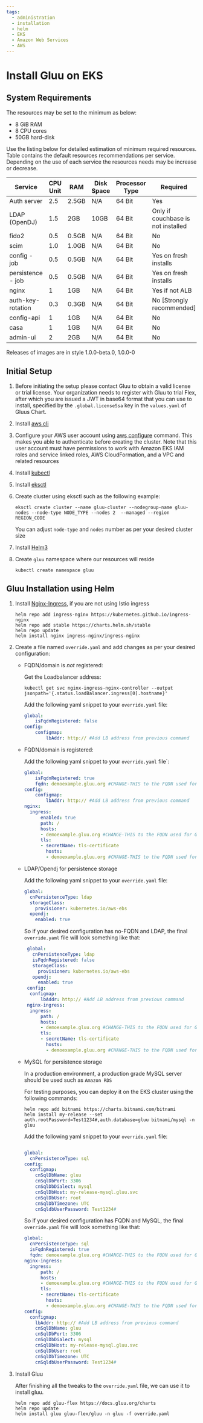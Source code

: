```yaml
---
tags:
  - administration
  - installation
  - helm
  - EKS
  - Amazon Web Services
  - AWS
---
```


# Install Gluu on EKS

## System Requirements

The resources may be set to the minimum as below:

- 8 GiB RAM
- 8 CPU cores
- 50GB hard-disk

Use the listing below for detailed estimation of minimum required resources. Table contains the default resources recommendations per service. Depending on the use of each service the resources needs may be increase or decrease.

| Service           | CPU Unit | RAM   | Disk Space | Processor Type | Required                           |
|-------------------|----------|-------|------------|----------------|------------------------------------|
| Auth server       | 2.5      | 2.5GB | N/A        | 64 Bit         | Yes                                |
| LDAP (OpenDJ)     | 1.5      | 2GB   | 10GB       | 64 Bit         | Only if couchbase is not installed |
| fido2             | 0.5      | 0.5GB | N/A        | 64 Bit         | No                                 |
| scim              | 1.0      | 1.0GB | N/A        | 64 Bit         | No                                 |
| config - job      | 0.5      | 0.5GB | N/A        | 64 Bit         | Yes on fresh installs              |
| persistence - job | 0.5      | 0.5GB | N/A        | 64 Bit         | Yes on fresh installs              |
| nginx             | 1        | 1GB   | N/A        | 64 Bit         | Yes if not ALB                     |
| auth-key-rotation | 0.3      | 0.3GB | N/A        | 64 Bit         | No [Strongly recommended]          |
| config-api        | 1        | 1GB   | N/A        | 64 Bit         | No                                 |
| casa              | 1        | 1GB   | N/A        | 64 Bit         | No                                 |
| admin-ui          | 2        | 2GB   | N/A        | 64 Bit         | No                                 |

Releases of images are in style 1.0.0-beta.0, 1.0.0-0

## Initial Setup

1. Before initiating the setup please contact Gluu to obtain a valid license or trial license. Your organization needs to register with Gluu to trial Flex, after which you are issued a JWT in base64 format that you can use to install, specified by the `.global.licenseSsa` key in the `values.yaml` of Gluus Chart.

2. Install [aws cli](https://docs.aws.amazon.com/cli/latest/userguide/getting-started-install.html)

3. Configure your AWS user account using [aws configure](https://docs.aws.amazon.com/cli/latest/userguide/cli-configure-files.html) command. This makes you able to authenticate before creating the cluster.
    Note that this user account must have permissions to work with Amazon EKS IAM roles and service linked roles, AWS CloudFormation, and a VPC and related resources
    
4. Install [kubectl](https://docs.aws.amazon.com/eks/latest/userguide/install-kubectl.html)

5. Install [eksctl](https://docs.aws.amazon.com/eks/latest/userguide/getting-started-eksctl.html) 

6. Create cluster using eksctl such as the following example:

    ```  
    eksctl create cluster --name gluu-cluster --nodegroup-name gluu-nodes --node-type NODE_TYPE --nodes 2  --managed --region REGION_CODE
    ```
    You can adjust `node-type` and `nodes` number as per your desired cluster size

7. Install [Helm3](https://helm.sh/docs/intro/install/)

8. Create `gluu` namespace where our resources will reside
    ```
    kubectl create namespace gluu
    ```

## Gluu Installation using Helm
1.  Install [Nginx-Ingress](https://github.com/kubernetes/ingress-nginx), if you are not using Istio ingress
    
      ```
      helm repo add ingress-nginx https://kubernetes.github.io/ingress-nginx
      helm repo add stable https://charts.helm.sh/stable
      helm repo update
      helm install nginx ingress-nginx/ingress-nginx
      ```

2.  Create a file named `override.yaml` and add changes as per your desired configuration:

    - FQDN/domain is *not* registered:
    
        
        Get the Loadbalancer address: 
        ```
        kubectl get svc nginx-ingress-nginx-controller --output jsonpath='{.status.loadBalancer.ingress[0].hostname}'
        ```

      
        
        Add the following yaml snippet to your `override.yaml` file:

        ```yaml
        global:
            isFqdnRegistered: false
        config:
            configmap:
                lbAddr: http:// #Add LB address from previous command
        ```

    - FQDN/domain is registered:

        Add the following yaml snippet to your `override.yaml` file`:

        ```yaml
        global:
            isFqdnRegistered: true
            fqdn: demoexample.gluu.org #CHANGE-THIS to the FQDN used for Gluu
        config:
            configmap:
                lbAddr: http:// #Add LB address from previous command
        nginx:
          ingress:
              enabled: true
              path: /
              hosts:
              - demoexample.gluu.org #CHANGE-THIS to the FQDN used for Gluu
              tls:
              - secretName: tls-certificate
                hosts:
                - demoexample.gluu.org #CHANGE-THIS to the FQDN used for Gluu
        ```






    -  LDAP/Opendj for persistence storage


          Add the following yaml snippet to your `override.yaml` file:
          ```yaml
          global:
            cnPersistenceType: ldap
            storageClass:
              provisioner: kubernetes.io/aws-ebs
            opendj:
              enabled: true
          ```

          So if your desired configuration has no-FQDN and LDAP, the final `override.yaml` file will look something like that:

          ```yaml
           global:
             cnPersistenceType: ldap
             isFqdnRegistered: false
             storageClass:
               provisioner: kubernetes.io/aws-ebs
             opendj:
               enabled: true
           config:
            configmap:
                lbAddr: http:// #Add LB address from previous command
           nginx-ingress:
            ingress:
                path: /
                hosts:
                - demoexample.gluu.org #CHANGE-THIS to the FQDN used for Gluu
                tls:
                - secretName: tls-certificate
                  hosts:
                  - demoexample.gluu.org #CHANGE-THIS to the FQDN used for Gluu          
          ```







    - MySQL for persistence storage

      In a production environment, a production grade MySQL server should be used such as `Amazon RDS`

      For testing purposes, you can deploy it on the EKS cluster using the following commands:

      ```
      helm repo add bitnami https://charts.bitnami.com/bitnami
      helm install my-release --set auth.rootPassword=Test1234#,auth.database=gluu bitnami/mysql -n gluu
      ```

      Add the following yaml snippet to your `override.yaml` file:
      
      ```yaml
      
      global:
        cnPersistenceType: sql
      config:
        configmap:
          cnSqlDbName: gluu
          cnSqlDbPort: 3306
          cnSqlDbDialect: mysql
          cnSqlDbHost: my-release-mysql.gluu.svc
          cnSqlDbUser: root
          cnSqlDbTimezone: UTC
          cnSqldbUserPassword: Test1234#
      ```

      So if your desired configuration has FQDN and MySQL, the final `override.yaml` file will look something like that:

      ```yaml
      global:
        cnPersistenceType: sql
        isFqdnRegistered: true
        fqdn: demoexample.gluu.org #CHANGE-THIS to the FQDN used for Gluu
      nginx-ingress:
        ingress:
            path: /
            hosts:
            - demoexample.gluu.org #CHANGE-THIS to the FQDN used for Gluu
            tls:
            - secretName: tls-certificate
              hosts:
              - demoexample.gluu.org #CHANGE-THIS to the FQDN used for Gluu  
      config:
        configmap:
          lbAddr: http:// #Add LB address from previous command
          cnSqlDbName: gluu
          cnSqlDbPort: 3306
          cnSqlDbDialect: mysql
          cnSqlDbHost: my-release-mysql.gluu.svc
          cnSqlDbUser: root
          cnSqlDbTimezone: UTC
          cnSqldbUserPassword: Test1234#
      ```

3.  Install Gluu



      After finishing all the tweaks to the `override.yaml` file, we can use it to install gluu.

      ```
      helm repo add gluu-flex https://docs.gluu.org/charts
      helm repo update
      helm install gluu gluu-flex/gluu -n gluu -f override.yaml
      ```